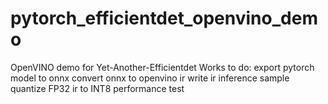 # pytorch_efficientdet_openvino_demo
OpenVINO demo for Yet-Another-Efficientdet
Works to do:
export pytorch model to onnx
convert onnx to openvino ir
write ir inference sample
quantize FP32 ir to INT8
performance test
